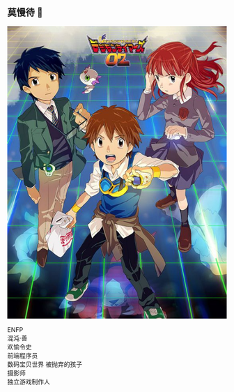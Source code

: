 ## 莫慢待 👋

![数码宝贝3](./shumabaobei3_2.jpeg "建良建良！")

ENFP  
混沌·善  
欢愉令史  
前端程序员  
数码宝贝世界 被抛弃的孩子  
摄影师  
独立游戏制作人  


<!--
[![Anurag's github stats](https://github-readme-stats.vercel.app/api?username=roco2015&theme=algolia&show_icons=true)](https://github.com/anuraghazra/github-readme-stats)
**roco2015/roco2015** is a ✨ _special_ ✨ repository because its `README.md` (this file) appears on your GitHub profile.

Here are some ideas to get you started:

- 🔭 I’m currently working on ...
- 🌱 I’m currently learning ...
- 👯 I’m looking to collaborate on ...
- 🤔 I’m looking for help with ...
- 💬 Ask me about ...
- 📫 How to reach me: ...
- 😄 Pronouns: ...
- ⚡ Fun fact: ...
-->
